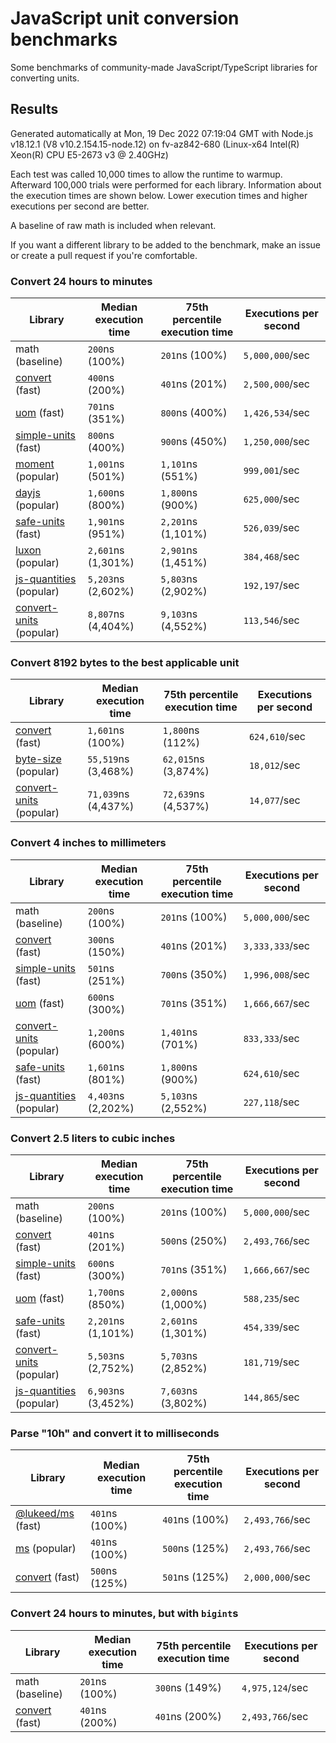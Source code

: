 # JavaScript unit conversion benchmarks

Some benchmarks of community-made JavaScript/TypeScript libraries for converting units.

## Results

<!-- beginblock(results) -->

Generated automatically at Mon, 19 Dec 2022 07:19:04 GMT with Node.js v18.12.1 (V8 v10.2.154.15-node.12) on fv-az842-680 (Linux-x64 Intel(R) Xeon(R) CPU E5-2673 v3 @ 2.40GHz)

Each test was called 10,000 times to allow the runtime to warmup.
Afterward 100,000 trials were performed for each library.
Information about the execution times are shown below.
Lower execution times and higher executions per second are better.

A baseline of raw math is included when relevant.

If you want a different library to be added to the benchmark, make an issue or create a pull request if you're comfortable.

### Convert 24 hours to minutes

| Library                                                            | Median execution time | 75th percentile execution time | Executions per second |
| ------------------------------------------------------------------ | --------------------- | ------------------------------ | --------------------- |
| math (baseline)                                                    | `200`ns (100%)        | `201`ns (100%)                 | `5,000,000`/sec       |
| [convert](https://npmjs.com/package/convert) (fast)                | `400`ns (200%)        | `401`ns (201%)                 | `2,500,000`/sec       |
| [uom](https://npmjs.com/package/uom) (fast)                        | `701`ns (351%)        | `800`ns (400%)                 | `1,426,534`/sec       |
| [simple-units](https://npmjs.com/package/simple-units) (fast)      | `800`ns (400%)        | `900`ns (450%)                 | `1,250,000`/sec       |
| [moment](https://npmjs.com/package/moment) (popular)               | `1,001`ns (501%)      | `1,101`ns (551%)               | `999,001`/sec         |
| [dayjs](https://npmjs.com/package/dayjs) (popular)                 | `1,600`ns (800%)      | `1,800`ns (900%)               | `625,000`/sec         |
| [safe-units](https://npmjs.com/package/safe-units) (fast)          | `1,901`ns (951%)      | `2,201`ns (1,101%)             | `526,039`/sec         |
| [luxon](https://npmjs.com/package/luxon) (popular)                 | `2,601`ns (1,301%)    | `2,901`ns (1,451%)             | `384,468`/sec         |
| [js-quantities](https://npmjs.com/package/js-quantities) (popular) | `5,203`ns (2,602%)    | `5,803`ns (2,902%)             | `192,197`/sec         |
| [convert-units](https://npmjs.com/package/convert-units) (popular) | `8,807`ns (4,404%)    | `9,103`ns (4,552%)             | `113,546`/sec         |

### Convert 8192 bytes to the best applicable unit

| Library                                                            | Median execution time | 75th percentile execution time | Executions per second |
| ------------------------------------------------------------------ | --------------------- | ------------------------------ | --------------------- |
| [convert](https://npmjs.com/package/convert) (fast)                | `1,601`ns (100%)      | `1,800`ns (112%)               | `624,610`/sec         |
| [byte-size](https://npmjs.com/package/byte-size) (popular)         | `55,519`ns (3,468%)   | `62,015`ns (3,874%)            | `18,012`/sec          |
| [convert-units](https://npmjs.com/package/convert-units) (popular) | `71,039`ns (4,437%)   | `72,639`ns (4,537%)            | `14,077`/sec          |

### Convert 4 inches to millimeters

| Library                                                            | Median execution time | 75th percentile execution time | Executions per second |
| ------------------------------------------------------------------ | --------------------- | ------------------------------ | --------------------- |
| math (baseline)                                                    | `200`ns (100%)        | `201`ns (100%)                 | `5,000,000`/sec       |
| [convert](https://npmjs.com/package/convert) (fast)                | `300`ns (150%)        | `401`ns (201%)                 | `3,333,333`/sec       |
| [simple-units](https://npmjs.com/package/simple-units) (fast)      | `501`ns (251%)        | `700`ns (350%)                 | `1,996,008`/sec       |
| [uom](https://npmjs.com/package/uom) (fast)                        | `600`ns (300%)        | `701`ns (351%)                 | `1,666,667`/sec       |
| [convert-units](https://npmjs.com/package/convert-units) (popular) | `1,200`ns (600%)      | `1,401`ns (701%)               | `833,333`/sec         |
| [safe-units](https://npmjs.com/package/safe-units) (fast)          | `1,601`ns (801%)      | `1,800`ns (900%)               | `624,610`/sec         |
| [js-quantities](https://npmjs.com/package/js-quantities) (popular) | `4,403`ns (2,202%)    | `5,103`ns (2,552%)             | `227,118`/sec         |

### Convert 2.5 liters to cubic inches

| Library                                                            | Median execution time | 75th percentile execution time | Executions per second |
| ------------------------------------------------------------------ | --------------------- | ------------------------------ | --------------------- |
| math (baseline)                                                    | `200`ns (100%)        | `201`ns (100%)                 | `5,000,000`/sec       |
| [convert](https://npmjs.com/package/convert) (fast)                | `401`ns (201%)        | `500`ns (250%)                 | `2,493,766`/sec       |
| [simple-units](https://npmjs.com/package/simple-units) (fast)      | `600`ns (300%)        | `701`ns (351%)                 | `1,666,667`/sec       |
| [uom](https://npmjs.com/package/uom) (fast)                        | `1,700`ns (850%)      | `2,000`ns (1,000%)             | `588,235`/sec         |
| [safe-units](https://npmjs.com/package/safe-units) (fast)          | `2,201`ns (1,101%)    | `2,601`ns (1,301%)             | `454,339`/sec         |
| [convert-units](https://npmjs.com/package/convert-units) (popular) | `5,503`ns (2,752%)    | `5,703`ns (2,852%)             | `181,719`/sec         |
| [js-quantities](https://npmjs.com/package/js-quantities) (popular) | `6,903`ns (3,452%)    | `7,603`ns (3,802%)             | `144,865`/sec         |

### Parse "10h" and convert it to milliseconds

| Library                                                   | Median execution time | 75th percentile execution time | Executions per second |
| --------------------------------------------------------- | --------------------- | ------------------------------ | --------------------- |
| [@lukeed/ms](https://npmjs.com/package/@lukeed/ms) (fast) | `401`ns (100%)        | `401`ns (100%)                 | `2,493,766`/sec       |
| [ms](https://npmjs.com/package/ms) (popular)              | `401`ns (100%)        | `500`ns (125%)                 | `2,493,766`/sec       |
| [convert](https://npmjs.com/package/convert) (fast)       | `500`ns (125%)        | `501`ns (125%)                 | `2,000,000`/sec       |

### Convert 24 hours to minutes, but with `bigint`s

| Library                                             | Median execution time | 75th percentile execution time | Executions per second |
| --------------------------------------------------- | --------------------- | ------------------------------ | --------------------- |
| math (baseline)                                     | `201`ns (100%)        | `300`ns (149%)                 | `4,975,124`/sec       |
| [convert](https://npmjs.com/package/convert) (fast) | `401`ns (200%)        | `401`ns (200%)                 | `2,493,766`/sec       |

<!-- endblock(results) -->
